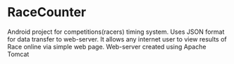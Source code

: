 # RaceCounter
Android project for competitions(racers) timing system.
Uses JSON format for data transfer to web-server. It allows any internet user to view results of Race online via simple web page.
Web-server created using Apache Tomcat
